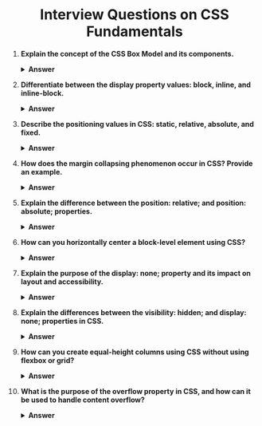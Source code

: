 <div align="center">
   <h1>Interview Questions on CSS Fundamentals</h1>
</div>

<ol starts='1'>
   <li>

   **Explain the concept of the CSS Box Model and its components.**

   <details>
   <summary><b>Answer</b></summary>
   <p>
   The CSS Box Model describes the layout of elements on a webpage as a series of rectangular boxes. It consists of four main components:
   - Content: The actual content of the element, such as text, images, or other media.
   - Padding: The space between the content and the element's border.
   - Border: A line that surrounds the padding and content of the element.
   - Margin: The space outside the border, which separates the element from neighboring elements.
   </p>
   </details>
   </li>
   
   <li>

   **Differentiate between the display property values: block, inline, and inline-block.**

   <details>
   <summary><b>Answer</b></summary>
   <p>
   - Block: Elements with display: block; take up the full width available and start on a new line. They stack vertically, one after another.
   - Inline: Elements with display: inline; only take up as much width as necessary and do not force new lines. They flow within the content, alongside other inline elements.
   - Inline-Block: Elements with display: inline-block; behave like inline elements in terms of flow but can have block-level properties like width and height. They allow for elements to have block properties while remaining in the flow of the document.
   </p>
   </details>
   </li>
   
   <li>

   **Describe the positioning values in CSS: static, relative, absolute, and fixed.**

   <details>
   <summary><b>Answer</b></summary>
   <p>
   - Static: Elements with position: static; are positioned according to the normal flow of the document. This is the default value.
   - Relative: Elements with position: relative; are positioned relative to their normal position in the document flow. They can be moved using top, right, bottom, and left properties without affecting the layout of other elements.
   - Absolute: Elements with position: absolute; are positioned relative to their closest positioned ancestor (or the initial containing block if no ancestor is positioned). They are removed from the normal flow of the document.
   - Fixed: Elements with position: fixed; are positioned relative to the viewport and do not move when the page is scrolled. They are also removed from the normal flow of the document.
   </p>
   </details>
   </li>
   
   <li>

   **How does the margin collapsing phenomenon occur in CSS? Provide an example.**

   <details>
   <summary><b>Answer</b></summary>
   <p>
   Margin collapsing occurs when the top and bottom margins of adjacent elements collapse into a single margin. This happens in certain situations, such as when two adjacent elements are siblings or when an element contains only text and has a top and bottom margin. For example:
   ```css
   .element1 {
     margin-bottom: 20px;
   }

   .element2 {
     margin-top: 30px;
   }
   ```
   In this case, if element1 and element2 are adjacent, the margin between them collapses to 30px, not the sum of both margins (20px + 30px = 50px).
   </p>
   </details>
   </li>
   
   <li>

   **How can you remove the default margin and padding from all elements in CSS?**

   <details>
   <summary><b>Answer</b></summary>
   <p>
   To remove the default margin and padding from all elements, you can use the following CSS reset:
   ```css
   * {
     margin: 0;
     padding: 0;
     box-sizing: border-box; /* Optional: Ensures that padding and border are included in the element's total width and height */
   }
   ```
   This selector targets all elements (*) and sets their margin and padding to zero. The box-sizing property with a value of border-box ensures that padding and border are included in the element's total width and height.
   </p>
   </details>
   </li>
   
   <li>

   **Explain the difference between the position: relative; and position: absolute; properties.**

   <details>
   <summary><b>Answer</b></summary>
   <p>
   - Relative Positioning: Elements with position: relative; are positioned relative to their normal position in the document flow. They can be moved using the top, right, bottom, and left properties without affecting the layout of other elements. The original space occupied by the element is preserved in the document flow.
   - Absolute Positioning: Elements with position: absolute; are positioned relative to their closest positioned ancestor (or the initial containing block if no ancestor is positioned). They are removed from the normal flow of the document and do not affect the position of other elements. Absolute positioned elements are placed based on their containing block, which can be different from the document or viewport.
   </p>
   </details>
   </li>
   
   <li>

   **How can you horizontally center a block-level element using CSS?**

   <details>
   <summary><b>Answer</b></summary>
   <p>
   To horizontally center a block-level element using CSS, you can use the following combination of properties:
   ```css
   .centered {
     width: 200px; /* Set the desired width */
     margin: 0 auto; /* Set the top and bottom margin to 0 and horizontally center using auto */
   }
   ```
   This sets the left and right margin to auto, which evenly distributes the available space on both sides of the element, effectively centering it horizontally within its containing block.
   </p>
   </details>
   </li>
   
   <li>

   **Explain the purpose of the display: none; property and its impact on layout and accessibility.**

   <details>
   <summary><b>Answer</b></summary>
   <p>
   The display: none; property is used to hide an element from the page layout entirely. It removes the element from the normal flow of the document, making it invisible and taking up no space. While display: none; can be useful for hiding content temporarily or conditionally, it can also impact accessibility, as screen readers and other assistive technologies will not detect hidden elements. It's essential to use display: none; judiciously and consider alternative methods, such as visibility: hidden; or off-screen positioning, when accessibility concerns are present.
   </p>
   </details>
   </li>
   
   <li>

   **Explain the differences between the visibility: hidden; and display: none; properties in CSS.**

   <details>
   <summary><b>Answer</b></summary>
   <p>
   - visibility: hidden;: The visibility property hides an element while still occupying space in the layout. The element is not visible, but its space is preserved, affecting the layout flow and potentially causing elements to collapse around it.
   - display: none;: The display property removes an element entirely from the layout, making it invisible and not occupying any space. The element is removed from the document flow, and other elements behave as if it doesn't exist, potentially affecting layout and positioning.
   </p>
   </details>
   </li>
   
   <li>

   **How can you create equal-height columns using CSS without using flexbox or grid?**

   <details>
   <summary><b>Answer</b></summary>
   <p>
   One approach to creating equal-height columns without flexbox or grid is by using the background-color and padding properties to create the illusion of equal height. This technique involves applying a background color to a parent container and setting padding-bottom with a percentage value to create a visually consistent height. For example:
   ```css
   .container {
     overflow: hidden;
   }

   .column {
     float: left;
     width: 33.33%;
     padding-bottom: 9999px; /* Large padding to create equal height */
     margin-bottom: -9999px; /* Offset negative margin to prevent extra space */
     background-color: lightgray; /* Background color to fill the column */
   }
   ```
   This method relies on the fact that padding percentages are calculated based on the width of the containing block, allowing columns to appear visually equal in height regardless of content.
   </p>
   </details>
   </li>
   
   <li>

   **Explain the purpose of the z-index property in CSS and how it affects the stacking order of elements.**

   <details>
   <summary><b>Answer</b></summary>
   <p>
   The z-index property in CSS controls the stacking order of elements along the z-axis (depth) within the document's stacking context. Elements with a higher z-index value appear visually above elements with lower z-index values within the same stacking context. The z-index property only applies to positioned elements (i.e., those with a position value other than static). When multiple elements overlap in the same stacking context, the element with the highest z-index value will be displayed on top. Elements with a negative z-index value are positioned behind the default stacking order.
   </p>
   </details>
   </li>
   
   <li>

   **How can you vertically center an element within its parent using CSS?**

   <details>
   <summary><b>Answer</b></summary>
   <p>
   To vertically center an element within its parent using CSS, you can use the following combination of properties:
   ```css
   .parent {
     position: relative; /* Ensure relative positioning for absolute positioning of child */
   }

   .child {
     position: absolute; /* Position the child element absolutely */
     top: 50%; /* Move the top edge to the vertical center of the parent */
     transform: translateY(-50%); /* Adjust vertically by half of its own height */
   }
   ```
   This technique positions the child element absolutely within its parent and uses the top and transform properties to center it vertically.
   </p>
   </details>
   </li>
   
   <li>

   **What is the purpose of the overflow property in CSS, and how can it be used to handle content overflow?**

   <details>
   <summary><b>Answer</b></summary>
   <p>
   The overflow property in CSS specifies how content that overflows the bounds of its containing element should be handled. It can take several values, including:
   - visible: Content overflows the element's box without clipping.
   - hidden: Content that overflows the element's box is clipped and not visible.
   - scroll: Content that overflows the element's box is clipped, and a scrollbar is added to navigate the overflowed content.
   - auto: Similar to scroll, but only adds a scrollbar when necessary.
   The overflow property can be used to control the behavior of elements with fixed dimensions or to prevent layout issues caused by overflowing content.
   </p>
   </details>
   </li>
   
</ol>
